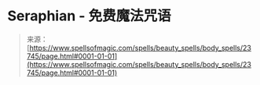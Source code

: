<!--yml

category: 未分类

date: 2024-06-12 19:09:04

-->

# Seraphian - 免费魔法咒语

> 来源：[https://www.spellsofmagic.com/spells/beauty_spells/body_spells/23745/page.html#0001-01-01](https://www.spellsofmagic.com/spells/beauty_spells/body_spells/23745/page.html#0001-01-01)

